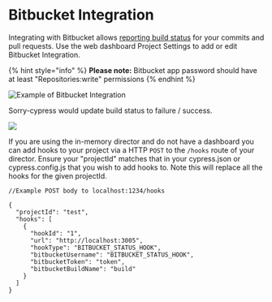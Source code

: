 # Bitbucket Integration

Integrating with Bitbucket allows [reporting build status](https://developer.atlassian.com/server/bitbucket/how-tos/updating-build-status-for-commits/) for your commits and pull requests. Use the web dashboard Project Settings to add or edit Bitbucket Integration.

{% hint style="info" %}
**Please note:** Bitbucket app password should have at least "Repositories:write" permissions
{% endhint %}

![Example of Bitbucket Integration](../.gitbook/assets/screen-shot-2021-03-11-at-11.14.37-pm.png)

Sorry-cypress would update build status to failure / success.

![](../.gitbook/assets/screen-shot-2021-03-11-at-11.16.28-pm.png)

If you are using the in-memory director and do not have a dashboard you can add hooks to your project via a HTTP `POST` to the `/hooks` route of your director. 
Ensure your "projectId" matches that in your cypress.json or cypress.config.js that you wish to add hooks to. Note this will replace all the hooks for the given projectId.

```
//Example POST body to localhost:1234/hooks

{
  "projectId": "test",
  "hooks": [
    {
      "hookId": "1",
      "url": "http://localhost:3005",
      "hookType": "BITBUCKET_STATUS_HOOK",
      "bitbucketUsername": "BITBUCKET_STATUS_HOOK",
      "bitbucketToken": "token",
      "bitbucketBuildName": "build"
    }
  ]
}

```